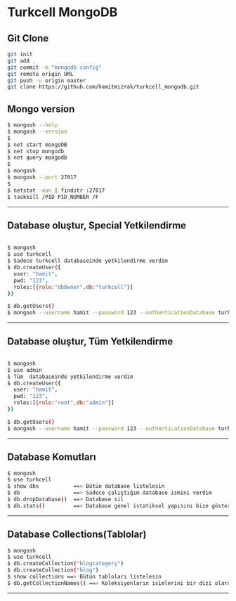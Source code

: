 # Turkcell MongoDB

## []()

## Git Clone

```bash
git init
git add .
git commit -m "mongodb config"
git remote origin URL
git push -u origin master
git clone https://github.com/hamitmizrak/turkcell_mongodb.git
```

## Mongo version

```bash
$ mongosh --help
$ mongosh --version
$
$ net start mongoDB
$ net stop mongodb
$ net query mongodb
$
$ mongosh
$ mongosh --port 27017
$
$ netstat -aon | findstr :27017
$ taskkill /PID PID_NUMBER /F

```

---

## Database oluştur, Special Yetkilendirme

```bash

$ mongosh
$ use turkcell
$ Sadece turkcell databaseinde yetkilendirme verdim
$ db.createUser({
  user: "hamit",
  pwd: "123",
  roles:[{role:"dbOwner",db:"turkcell"}]
})

$ db.getUsers()
$ mongosh --username hamit --password 123 --authenticationDatabase turkcell

```

---

## Database oluştur, Tüm Yetkilendirme

```bash

$ mongosh
$ use admin
$ Tüm  databaseinde yetkilendirme verdim
$ db.createUser({
  user: "hamit",
  pwd: "123",
  roles:[{role:"root",db:"admin"}]
})

$ db.getUsers()
$ mongosh --username hamit --password 123 --authenticationDatabase turkcell

```

---

## Database Komutları

```bash
$ mongosh
$ use turkcell
$ show dbs           ==> Bütün database listelesin
$ db                 ==> Sadece çalıştığım database ismini verdim
$ db.dropDatabase()  ==> Database sil
$ db.stats()         ==> Database genel istatiksel yapısını bize gösterir.

```

---

## Database Collections(Tablolar)

```bash
$ mongosh
$ use turkcell
$ db.createCollection("blogcategory")
$ db.createCollection("blog")
$ show collections ==> Bütün tabloları listelesin
$ db.getCollectionNames() ==> Koleksiyonların isimlerini bir dizi olarak ver


```

---
